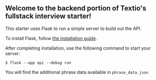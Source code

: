 ## Welcome to the backend portion of Textio's fullstack interview starter!

This starter uses Flask to run a simple server to build out the API.

To install Flask, follow [the installation guide](https://flask.palletsprojects.com/en/2.2.x/installation/).

After completing installation, use the following command to start your server:

`$ flask --app api --debug run`

You will find the additional phrase data available in `phrase_data.json`
